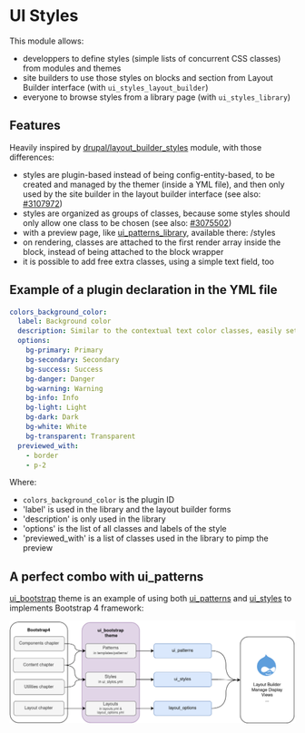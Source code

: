 # UI Styles

This module allows:

- developpers to define styles (simple lists of concurrent CSS classes) from modules and themes
- site builders to use those styles on blocks and section from Layout Builder interface (with `ui_styles_layout_builder`)
- everyone to browse styles from a library page (with `ui_styles_library`)

## Features

Heavily inspired by [drupal/layout\_builder\_styles](https://www.drupal.org/project/layout_builder_styles) module, with those differences:

* styles are plugin-based instead of being config-entity-based, to be created and managed by the themer (inside a YML file), and then only used by the site builder in the layout builder interface (see also: [#3107972](https://www.drupal.org/project/layout_builder_styles/issues/3107972))
* styles are organized as groups of classes, because some styles should only allow one class to be chosen (see also: [#3075502](https://www.drupal.org/project/layout_builder_styles/issues/3075502))
* with a preview page, like [ui_patterns_library](https://ui-patterns.readthedocs.io/en/8.x-1.x/content/patterns-definition.html), available there: /styles 
* on rendering, classes are attached to the first render array inside the block, instead of being attached to the block wrapper
* it is possible to add free extra classes, using a simple text field, too

## Example of a plugin declaration in the YML file

```yaml
colors_background_color:
  label: Background color
  description: Similar to the contextual text color classes, easily set the background of an element to any contextual class.
  options:
    bg-primary: Primary
    bg-secondary: Secondary
    bg-success: Success
    bg-danger: Danger
    bg-warning: Warning
    bg-info: Info
    bg-light: Light
    bg-dark: Dark
    bg-white: White
    bg-transparent: Transparent
  previewed_with:
    - border
    - p-2
```

Where:

* `colors_background_color` is the plugin ID
* 'label' is used in the library and the layout builder forms
* 'description' is only used in the library
* 'options' is the list of all classes and labels of the style
* 'previewed_with' is a list of classes used in the library to pimp the preview

## A perfect combo with ui_patterns

[ui\_bootstrap](https://github.com/pdureau/ui_bootstrap) theme is an example of using both [ui\_patterns](https://www.drupal.org/project/ui_patterns) and [ui\_styles](https://github.com/pdureau/ui_styles) to implements Bootstrap 4 framework:

![Overview](doc/schema.png)